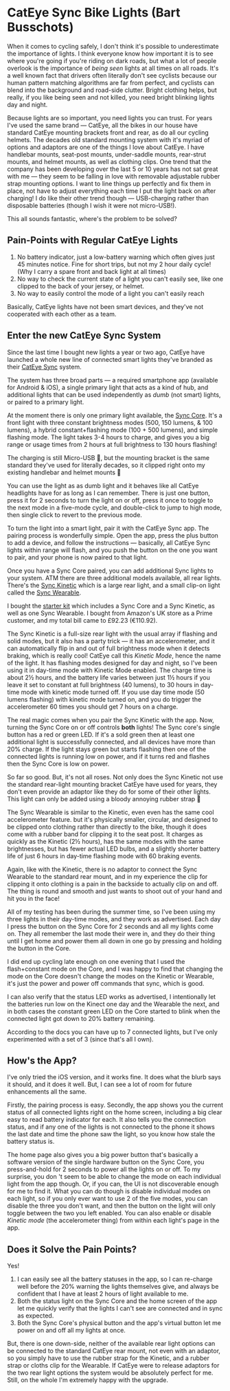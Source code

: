# CatEye Sync Bike Lights (Bart Busschots)

When it comes to cycling safely, I don't think it's possible to underestimate the importance of lights. I think everyone know how important it is to see where you're going if you're riding on dark roads, but what a lot of people overlook is the importance of *being seen* lights at all times on all roads. It's a well known fact that drivers often literally don't see cyclists because our human pattern matching algorithms are far from perfect, and cyclists can blend into the background and road-side clutter. Bright clothing helps, but really, if you like being seen and not killed, you need bright blinking lights day and night.

Because lights are so important, you need lights you can trust. For years I've used the same brand — CatEye, all the bikes in our house have standard CatEye mounting brackets front and rear, as do all our cycling helmets. The decades old standard mounting system with it's myriad of options and adaptors are one of the things I love about CatEye. I have handlebar mounts, seat-post mounts, under-saddle mounts, rear-strut mounts, and helmet mounts, as well as clothing clips. One trend that the company has been developing over the last 5 or 10 years has not sat great with me — they seem to be falling in love with removable adjustable rubber strap mounting options. I want to line things up perfectly and fix them in place, not have to adjust everything each time I put the light back on after charging! I do like their other trend though — USB-charging rather than disposable batteries (though I wish it were not micro-USB!).

This all sounds fantastic, where's the problem to be solved?

## Pain-Points with Regular CatEye Lights

1. No battery indicator, just a low-battery warning which often gives just 45 minutes notice. Fine for short trips, but not my 2 hour daily cycle! (Why I carry a spare front and back light at all times)
2. No way to check the current state of a light you can't easily see, like one clipped to the back of your jersey, or helmet.
3. No way to easily control the mode of a light you can't easily reach

Basically, CatEye lights have not been smart devices, and they've not cooperated with each other as a team.

## Enter the new CatEye Sync System

Since the last time I bought new lights a year or two ago, CatEye have launched a whole new line of connected smart lights they've branded as their [CatEye Sync](https://www.cateye.com/cateyesync/) system.

The system has three broad parts — a required smartphone app (available for Android & iOS), a single primary light that acts as a kind of hub, and additional lights that can be used independently as *dumb* (not smart) lights, or paired to a primary light.

At the moment there is only one primary light available, the [Sync Core](https://www.cateye.com/intl/products/headlights/HL-NW100RC/). It's a front light with three constant brightness modes (500, 150 lumens, & 100 lumens), a hybrid constant+flashing mode (100 + 500 lumens), and simple flashing mode. The light takes 3-4 hours to charge, and gives you a big range or usage times from 2 hours at full brightness to 130 hours flashing!

The charging is still Micro-USB 🙁, but the mounting bracket is the same standard they've used for literally decades, so it clipped right onto my existing handlebar and helmet mounts 🙂

You can use the light as as dumb light and it behaves like all CatEye headlights have for as long as I can remember. There is just one button, press it for 2 seconds to turn the light on or off, press it once to toggle to the next mode in a five-mode cycle, and double-click to jump to high mode, then single click to revert to the previous mode.

To turn the light into a smart light, pair it with the CatEye Sync app. The pairing process is wonderfully simple. Open the app, press the plus button to add a device, and follow the instructions — basically, all CatEye Sync lights within range will flash, and you push the button on the one you want to pair, and your phone is now paired to that light.

Once you have a Sync Core paired, you can add additional Sync lights to your system. ATM there are three additional models available, all rear lights. There's the [Sync Kinetic](https://www.cateye.com/intl/products/safety_lights/TL-NW100K/) which is a large rear light, and a small clip-on light called the [Sync Wearable](https://www.cateye.com/intl/products/safety_lights/SL-NW100/).

I bought the [starter kit](https://www.cateye.com/intl/products/headlights/HL-NW100RC_TL-NW100K/) which includes a Sync Core and a Sync Kinetic, as well as one Sync Wearable. I bought from Amazon's UK store as a Prime customer, and my total bill came to £92.23 (€110.92).

The Sync Kinetic is a full-size rear light with the usual array if flashing and solid modes, but it also has a party trick — it has an accelerometer, and it can automatically flip in and out of full brightness mode when it detects braking, which is really cool! CatEye call this *Kinetic Mode*, hence the name of the light. It has flashing modes designed for day and night, so I've been using it in day-time mode with Kinetic Mode enabled. The charge time is about 2½ hours, and the battery life varies between just 1½ hours if you leave it set to constant at full brightness (40 lumens), to 30 hours in day-time mode with kinetic mode turned off. If you use day time mode (50 lumens flashing) with kinetic mode turned on, and you do trigger the accelerometer 60 times you should get 7 hours on a charge.

The real magic comes when you pair the Sync Kinetic with the app. Now, turning the Sync Core on or off controls **both** lights! The Sync core's single button has a red or green LED. If it's a sold green then at least one additional light is successfully connected, and all devices have more than 20% charge. If the light stays green but starts flashing then one of the connected lights is running low on power, and if it turns red and flashes then the Sync Core is low on power.

So far so good. But, it's not all roses. Not only does the Sync Kinetic not use the standard rear-light mounting bracket CatEye have used for years, they don't even provide an adaptor like they do for some of their other lights. This light can only be added using a bloody annoying rubber strap 🙁

The Sync Wearable is similar to the Kinetic, even even has the same cool accelerometer feature. but it's physically smaller, circular, and designed to be clipped onto clothing rather than directly to the bike, though it does come with a rubber band for clipping it to the seat post. It charges as quickly as the Kinetic (2½ hours), has the same modes with the same brightnesses, but has fewer actual LED bulbs, and a slightly shorter battery life of just 6 hours in day-time flashing mode with 60 braking events.

Again, like with the Kinetic, there is no adaptor to connect the Sync Wearable to the standard rear mount, and in my experience the clip for clipping it onto clothing is a pain in the backside to actually clip on and off. The thing is round and smooth and just wants to shoot out of your hand and hit you in the face!

All of my testing has been during the summer time, so I've been using my three lights in their day-time modes, and they work as advertised. Each day I press the button on the Sync Core for 2 seconds and all my lights come on. They all remember the last mode their were in, and they do their thing until I get home and power them all down in one go by pressing and holding the button in the Core.

I did end up cycling late enough on one evening that I used the flash+constant mode on the Core, and I was happy to find that changing the mode on the Core doesn't change the modes on the Kinetic or Wearable, it's just the power and power off commands that sync, which is good.

I can also verify that the status LED works as advertised, I intentionally let the batteries run low on the Kinect one day and the Wearable the next, and in both cases the constant green LED on the Core started to blink when the connected light got down to 20% battery remaining.

According to the docs you can have up to 7 connected lights, but I've only experimented with a set of 3 (since that's all I own).

## How's the App?

I've only tried the iOS version, and it works fine. It does what the blurb says it should, and it does it well. But, I can see a lot of room for future enhancements all the same.

Firstly, the pairing process is easy. Secondly, the app shows you the current status of all connected lights right on the home screen, including a big clear easy to read battery indicator for each. It also tells you the connection status, and if any one of the lights is not connected to the phone it shows the last date and time the phone saw the light, so you know how stale the battery status is.

The home page also gives you a big power button that's basically a software version of the single hardware button on the Sync Core, you press-and-hold for 2 seconds to power all the lights on or off. To my surprise, you don 't seem to be able to change the mode on each individual light from the app though. Or, if you can, the UI is not discoverable enough for me to find it. What you can do though is disable individual modes on each light, so if you only ever want to use 2 of the five modes, you can disable the three you don't want, and then the button on the light will only toggle between the two you left enabled. You can also enable or disable *Kinetic mode* (the accelerometer thing) from within each light's page in the app.

## Does it Solve the Pain Points?

Yes!

1. I can easily see all the battery statuses in the app, so I can re-charge well before the 20% warning the lights themselves give, and always be confident that I have at least 2 hours of light available to me.
2. Both the status light on the Sync Core and the home screen of the app let me quickly verify that the lights I can't see are connected and in sync as expected.
3. Both the Sync Core's physical button and the app's virtual button let me power on and off all my lights at once.

But, there is one down-side, neither of the available rear light options can be connected to the standard CatEye rear mount, not even with an adaptor, so you simply have to use the rubber strap for the Kinetic, and a rubber strap or cloths clip for the Wearable. If CatEye were to release adaptors for the two rear light options the system would be absolutely perfect for me. Still, on the whole I'm extremely happy with the upgrade.